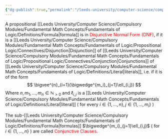 ```yaml
---
{"dg-publish":true,"permalink":"/leeds-university/computer-science/compulsory-modules/fundamental-math-concepts/fundamentals-of-logic/normal-forms/disjunctive-normal-form/"}
---
```


A propositional [[Leeds University/Computer Science/Compulsory Modules/Fundamental Math Concepts/Fundamentals of Logic/Definitions/Formula\|formula]] is in <span style="color:#ff0000">Disjunctive Normal Form (DNF)</span>, if it is a [[Leeds University/Computer Science/Compulsory Modules/Fundamental Math Concepts/Fundamentals of Logic/Propositional Logic/Connectives/Disjunction\|Disjunction]] of [[Leeds University/Computer Science/Compulsory Modules/Fundamental Math Concepts/Fundamentals of Logic/Propositional Logic/Connectives/Conjunction\|Conjunctions]] of [[Leeds University/Computer Science/Compulsory Modules/Fundamental Math Concepts/Fundamentals of Logic/Definitions/Literal\|literals]], i.e. if it is of the form
$$
\bigvee^{n}_{i=1}(\bigwedge^{m_i}_{j=1}\ell_{i,j})
$$
Where $n, m_1,...,m_{n}\in\mathbb{N}_{>0}$ and $\ell_{i,j}$ is a [[Leeds University/Computer Science/Compulsory Modules/Fundamental Math Concepts/Fundamentals of Logic/Definitions/Literal\|literal]]
( for every $i\in\{1,...,n\},j\in\{1,...,m_{i}\}$ )

The sub-[[Leeds University/Computer Science/Compulsory Modules/Fundamental Math Concepts/Fundamentals of Logic/Definitions/Formula\|formulas]] $\bigwedge^{m_i}_{j=1}\ell_{i,j}$ ( for $i\in\{1,...,n\}$ ) are called <span style="color:#ff0000">Conjunctive Clauses</span>.